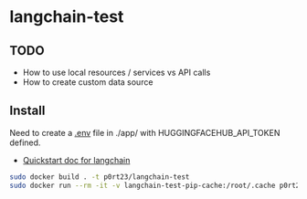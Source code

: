 # langchain-test

## TODO
- How to use local resources / services vs API calls
- How to create custom data source

## Install

Need to create a [.env](https://pypi.org/project/python-dotenv/) file in ./app/ with 
HUGGINGFACEHUB_API_TOKEN defined.

- [Quickstart doc for langchain](https://python.langchain.com/docs/get_started/quickstart.html)

```bash
sudo docker build . -t p0rt23/langchain-test
sudo docker run --rm -it -v langchain-test-pip-cache:/root/.cache p0rt23/langchain-test
```
